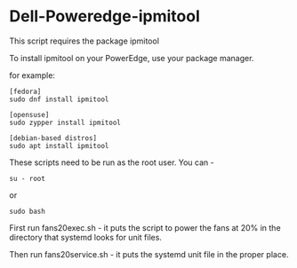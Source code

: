 # Dell-Poweredge-ipmitool

This script requires the package ipmitool

To install ipmitool on your PowerEdge, use your package manager.
  
  for example:
  
    [fedora]
    sudo dnf install ipmitool
    
    [opensuse]
    sudo zypper install ipmitool
    
    [debian-based distros]
    sudo apt install ipmitool
    
These scripts need to be run as the root user. You can -

    su - root

or

    sudo bash
    
First run fans20exec.sh - it puts the script to power the fans at 20% in
  the directory that systemd looks for unit files.
 
Then run fans20service.sh - it puts the systemd unit file in the proper place.
